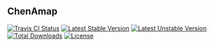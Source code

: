 ## ChenAmap
[![Travis CI Status](https://api.travis-ci.org/chenmobuys/amap.svg)](https://travis-ci.org/github/chenmobuys/amap)
[![Latest Stable Version](https://poser.pugx.org/chenmobuys/amap/v/stable.svg)](https://packagist.org/packages/chenmobuys/amap) 
[![Latest Unstable Version](https://poser.pugx.org/chenmobuys/amap/v/unstable.svg)](https://packagist.org/packages/chenmobuys/amap)
[![Total Downloads](https://poser.pugx.org/chenmobuys/amap/downloads)](https://packagist.org/packages/chenmobuys/amap) 
[![License](https://poser.pugx.org/chenmobuys/amap/license)](https://packagist.org/packages/chenmobuys/amap) 

